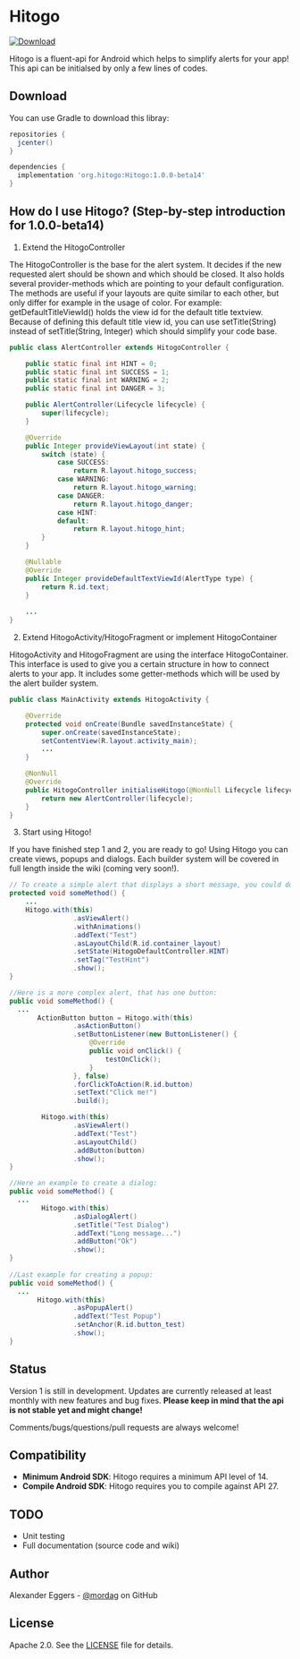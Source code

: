 Hitogo
=====

[![Download](https://api.bintray.com/packages/mordag/android/Hitogo/images/download.svg) ](https://bintray.com/mordag/android/Hitogo/_latestVersion)

Hitogo is a fluent-api for Android which helps to simplify alerts for your app! This api can be initialsed by only a few lines of codes.

Download
--------
You can use Gradle to download this libray:

```gradle
repositories {
  jcenter()
}

dependencies {
  implementation 'org.hitogo:Hitogo:1.0.0-beta14'
}
```

How do I use Hitogo? (Step-by-step introduction for 1.0.0-beta14)
-------------------

1. Extend the HitogoController

The HitogoController is the base for the alert system. It decides if the new requested alert should be shown and which should be closed. It also holds several provider-methods which are pointing to your default configuration. The methods are useful if your layouts are quite similar to each other, but only differ for example in the usage of color. For example: getDefaultTitleViewId() holds the view id for the default title textview. Because of defining this default title view id, you can use setTitle(String) instead of setTitle(String, Integer) which should simplify your code base.

```java
public class AlertController extends HitogoController {

    public static final int HINT = 0;
    public static final int SUCCESS = 1;
    public static final int WARNING = 2;
    public static final int DANGER = 3;

    public AlertController(Lifecycle lifecycle) {
        super(lifecycle);
    }

    @Override
    public Integer provideViewLayout(int state) {
        switch (state) {
            case SUCCESS:
                return R.layout.hitogo_success;
            case WARNING:
                return R.layout.hitogo_warning;
            case DANGER:
                return R.layout.hitogo_danger;
            case HINT:
            default:
                return R.layout.hitogo_hint;
        }
    }

    @Nullable
    @Override
    public Integer provideDefaultTextViewId(AlertType type) {
        return R.id.text;
    }
    
    ...
}
```

2. Extend HitogoActivity/HitogoFragment or implement HitogoContainer

HitogoActivity and HitogoFragment are using the interface HitogoContainer. This interface is used to give you a certain structure in how to connect alerts to your app. It includes some getter-methods which will be used by the alert builder system.

```java
public class MainActivity extends HitogoActivity {

    @Override
    protected void onCreate(Bundle savedInstanceState) {
        super.onCreate(savedInstanceState);
        setContentView(R.layout.activity_main);
        ...
    }

    @NonNull
    @Override
    public HitogoController initialiseHitogo(@NonNull Lifecycle lifecycle) {
        return new AlertController(lifecycle);
    }
}
```

3. Start using Hitogo!

If you have finished step 1 and 2, you are ready to go! Using Hitogo you can create views, popups and dialogs. Each builder system will be covered in full length inside the wiki (coming very soon!).

```java
// To create a simple alert that displays a short message, you could do that:
protected void someMethod() {
    ...
    Hitogo.with(this)
                .asViewAlert()
                .withAnimations()
                .addText("Test")
                .asLayoutChild(R.id.container_layout)
                .setState(HitogoDefaultController.HINT)
                .setTag("TestHint")
                .show();
}

//Here is a more complex alert, that has one button:
public void someMethod() {
  ...
       ActionButton button = Hitogo.with(this)
                .asActionButton()
                .setButtonListener(new ButtonListener() {
                    @Override
                    public void onClick() {
                        testOnClick();
                    }
                }, false)
                .forClickToAction(R.id.button)
                .setText("Click me!")
                .build();

        Hitogo.with(this)
                .asViewAlert()
                .addText("Test")
                .asLayoutChild()
                .addButton(button)
                .show();
}

//Here an example to create a dialog:
public void someMethod() {
  ...
        Hitogo.with(this)
                .asDialogAlert()
                .setTitle("Test Dialog")
                .addText("Long message...")
                .addButton("Ok")
                .show();
}
                
//Last example for creating a popup:
public void someMethod() {
  ...
       Hitogo.with(this)
                .asPopupAlert()
                .addText("Test Popup")
                .setAnchor(R.id.button_test)
                .show();
}
```

Status
------
Version 1 is still in development. Updates are currently released at least monthly with new features and bug fixes. **Please keep in mind that the api is not stable yet and might change!**

Comments/bugs/questions/pull requests are always welcome!

Compatibility
-------------

 * **Minimum Android SDK**: Hitogo requires a minimum API level of 14.
 * **Compile Android SDK**: Hitogo requires you to compile against API 27.
 
TODO
-------------
* Unit testing
* Full documentation (source code and wiki)

Author
------
Alexander Eggers - [@mordag][2] on GitHub

License
-------
Apache 2.0. See the [LICENSE][1] file for details.


[1]: https://github.com/Mordag/hitogo/blob/1.0/LICENSE
[2]: https://github.com/Mordag
